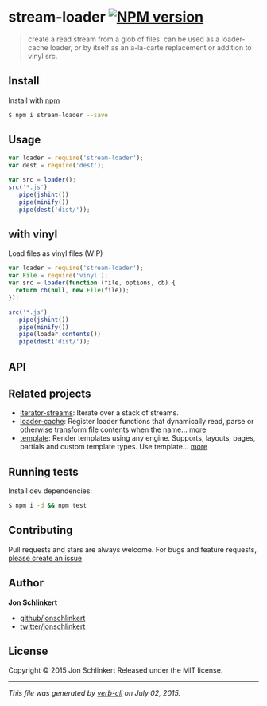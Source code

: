 # stream-loader [![NPM version](https://badge.fury.io/js/stream-loader.svg)](http://badge.fury.io/js/stream-loader)

> create a read stream from a glob of files. can be used as a loader-cache loader, or by itself as an a-la-carte replacement or addition to vinyl src.

## Install

Install with [npm](https://www.npmjs.com/)

```sh
$ npm i stream-loader --save
```

## Usage

```js
var loader = require('stream-loader');
var dest = require('dest');

var src = loader();
src('*.js')
  .pipe(jshint())
  .pipe(minify())
  .pipe(dest('dist/'));
```

## with vinyl

Load files as vinyl files (WIP)

```js
var loader = require('stream-loader');
var File = require('vinyl');
var src = loader(function (file, options, cb) {
  return cb(null, new File(file));
});

src('*.js')
  .pipe(jshint())
  .pipe(minify())
  .pipe(loader.contents())
  .pipe(dest('dist/'));
```

## API

## Related projects

* [iterator-streams](https://github.com/doowb/iterator-streams): Iterate over a stack of streams.
* [loader-cache](https://github.com/jonschlinkert/loader-cache): Register loader functions that dynamically read, parse or otherwise transform file contents when the name… [more](https://github.com/jonschlinkert/loader-cache)
* [template](https://github.com/jonschlinkert/template): Render templates using any engine. Supports, layouts, pages, partials and custom template types. Use template… [more](https://github.com/jonschlinkert/template)

## Running tests

Install dev dependencies:

```sh
$ npm i -d && npm test
```

## Contributing

Pull requests and stars are always welcome. For bugs and feature requests, [please create an issue](https://github.com/jonschlinkert/stream-loader/issues/new)

## Author

**Jon Schlinkert**

+ [github/jonschlinkert](https://github.com/jonschlinkert)
+ [twitter/jonschlinkert](http://twitter.com/jonschlinkert)

## License

Copyright © 2015 Jon Schlinkert
Released under the MIT license.

***

_This file was generated by [verb-cli](https://github.com/assemble/verb-cli) on July 02, 2015._
